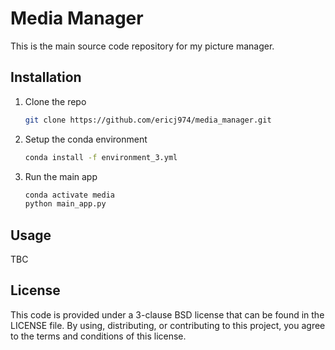 # Media Manager

This is the main source code repository for my picture manager.

## Installation

1. Clone the repo
   ```bash
   git clone https://github.com/ericj974/media_manager.git
   ```
2. Setup the conda environment
   ```bash
   conda install -f environment_3.yml
   ```
3. Run the main app
   ```bash
   conda activate media
   python main_app.py

## Usage

TBC

## License

This code is provided under a 3-clause BSD license that can be found in the
LICENSE file. By using, distributing, or contributing to this project, you agree
to the terms and conditions of this license.



